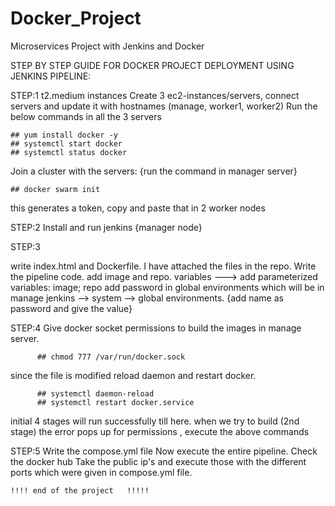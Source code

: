 # Docker_Project
Microservices Project with Jenkins and Docker


STEP BY STEP GUIDE FOR DOCKER PROJECT DEPLOYMENT USING JENKINS PIPELINE:

STEP:1 
t2.medium instances
Create 3 ec2-instances/servers, connect servers and update it with hostnames (manage, worker1, worker2)
Run the below commands in all the 3 servers 

    ## yum install docker -y
    ## systemctl start docker
    ## systemctl status docker

Join a cluster with the servers: {run the command in manager server}

    ## docker swarm init   
    
this generates a token, copy and paste that in 2 worker nodes

STEP:2 
 Install and run jenkins {manager node}

STEP:3 

write index.html and Dockerfile. I have attached the files in the repo.
 Write the pipeline code.
  add image and repo. variables   ---> add parameterized variables: image; repo
  add password in global environments which will be in manage jenkins --> system --> global environments. {add name as password and give the value}


  STEP:4 
  Give docker socket permissions to build the images in manage server.
  
          ## chmod 777 /var/run/docker.sock
   since the file is modified reload daemon and restart docker.
   
          ## systemctl daemon-reload
          ## systemctl restart docker.service
          
 initial 4 stages will run successfully till here. 
 when we try to build (2nd stage) the error pops up for permissions , execute the above commands


STEP:5 
 Write the compose.yml file
    Now execute the entire pipeline.
    Check the docker hub
    Take the public ip's and execute those with the different ports which were given in compose.yml file.


    !!!! end of the project   !!!!!
    
  
